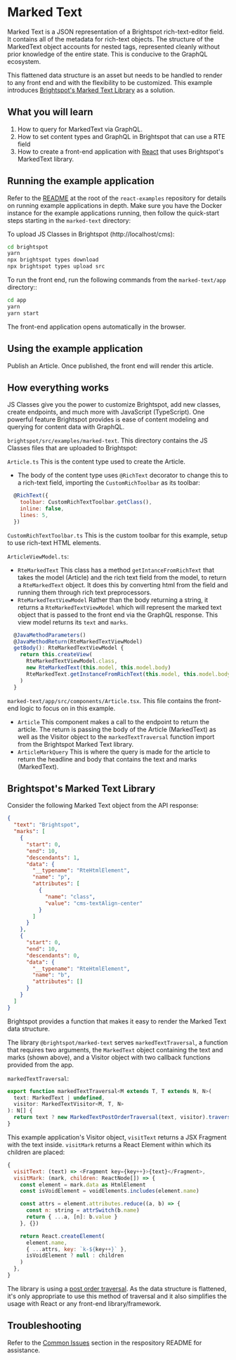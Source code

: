 # Marked Text

Marked Text is a JSON representation of a Brightspot rich-text-editor field. It contains all of the metadata for rich-text objects. The structure of the MarkedText object accounts for nested tags, represented cleanly without prior knowledge of the entire state. This is conducive to the GraphQL ecosystem.

This flattened data structure is an asset but needs to be handled to render to any front end and with the flexibility to be customized. This example introduces [Brightspot's Marked Text Library](#brightspots-marked-text-library) as a solution.

## What you will learn

1. How to query for MarkedText via GraphQL.
2. How to set content types and GraphQL in Brightspot that can use a RTE field
3. How to create a front-end application with [React](https://reactjs.org/) that uses Brightspot's MarkedText library.

## Running the example application

Refer to the [README](/README.md) at the root of the `react-examples` repository for details on running example applications in depth. Make sure you have the Docker instance for the example applications running, then follow the quick-start steps starting in the `marked-text` directory:

To upload JS Classes in Brightspot (http://localhost/cms):

```sh
cd brightspot
yarn
npx brightspot types download
npx brightspot types upload src

```

To run the front end, run the following commands from the `marked-text/app` directory::

```sh
cd app
yarn
yarn start
```

The front-end application opens automatically in the browser.

## Using the example application

Publish an Article. Once published, the front end will render this article.

## How everything works

JS Classes give you the power to customize Brightspot, add new classes, create endpoints, and much more with JavaScript (TypeScript). One powerful feature Brightspot provides is ease of content modeling and querying for content data with GraphQL.

`brightspot/src/examples/marked-text`. This directory contains the JS Classes files that are uploaded to Brightspot:

`Article.ts` This is the content type used to create the Article.

- The body of the content type uses `@RichText` decorator to change this to a rich-text field, importing the `CustomRichToolbar` as its toolbar:

```js
  @RichText({
    toolbar: CustomRichTextToolbar.getClass(),
    inline: false,
    lines: 5,
  })
```

`CustomRichTextToolbar.ts` This is the custom toolbar for this example, setup to use rich-text HTML elements.

`ArticleViewModel.ts`:

- `RteMarkedText` This class has a method `getIntanceFromRichText` that takes the model (Article) and the rich text field from the model, to return a `RteMarkedText` object. It does this by converting html from the field and running them through rich text preprocessors.
- `RteMarkedTextViewModel` Rather than the body returning a string, it returns a `RteMarkedTextViewModel` which will represent the marked text object that is passed to the front end via the GraphQL response. This view model returns its `text` and `marks`.

```js
  @JavaMethodParameters()
  @JavaMethodReturn(RteMarkedTextViewModel)
  getBody(): RteMarkedTextViewModel {
    return this.createView(
      RteMarkedTextViewModel.class,
      new RteMarkedText(this.model, this.model.body)
      RteMarkedText.getInstanceFromRichText(this.model, this.model.body)
    )
  }
```

`marked-text/app/src/components/Article.tsx`. This file contains the front-end logic to focus on in this example.

- `Article` This component makes a call to the endpoint to return the article. The return is passing the body of the Article (MarkedText) as well as the Visitor object to the `markedTextTraversal` function import from the Brightspot Marked Text library.
- `ArticleMarkQuery` This is where the query is made for the article to return the headline and body that contains the text and marks (MarkedText).

## Brightspot's Marked Text Library

Consider the following Marked Text object from the API response:

```json
{
  "text": "Brightspot",
  "marks": [
    {
      "start": 0,
      "end": 10,
      "descendants": 1,
      "data": {
        "__typename": "RteHtmlElement",
        "name": "p",
        "attributes": [
          {
            "name": "class",
            "value": "cms-textAlign-center"
          }
        ]
      }
    },
    {
      "start": 0,
      "end": 10,
      "descendants": 0,
      "data": {
        "__typename": "RteHtmlElement",
        "name": "b",
        "attributes": []
      }
    }
  ]
}
```

Brightspot provides a function that makes it easy to render the Marked Text data structure.

The library `@brightspot/marked-text` serves `markedTextTraversal`, a function that requires two arguments, the `MarkedText` object containing the text and marks (shown above), and a Visitor object with two callback functions provided from the app.

`markedTextTraversal`:

```js
export function markedTextTraversal<M extends T, T extends N, N>(
  text: MarkedText | undefined,
  visitor: MarkedTextVisitor<M, T, N>
): N[] {
  return text ? new MarkedTextPostOrderTraversal(text, visitor).traverse() : []
}
```

This example application's Visitor object, `visitText` returns a JSX Fragment with the text inside. `visitMark` returns a React Element within which its children are placed:

```js
{
  visitText: (text) => <Fragment key={key++}>{text}</Fragment>,
  visitMark: (mark, children: ReactNode[]) => {
    const element = mark.data as HtmlElement
    const isVoidElement = voidElements.includes(element.name)

    const attrs = element.attributes.reduce((a, b) => {
      const n: string = attrSwitch(b.name)
      return { ...a, [n]: b.value }
    }, {})

    return React.createElement(
      element.name,
      { ...attrs, key: `k-${key++}` },
      isVoidElement ? null : children
    )
  },
}
```

The library is using a [post order traversal](https://www.geeksforgeeks.org/iterative-postorder-traversal). As the data structure is flattened, it's only appropriate to use this method of traversal and it also simplifies the usage with React or any front-end library/framework.

## Troubleshooting

Refer to the [Common Issues](/README.md) section in the respository README for assistance.
